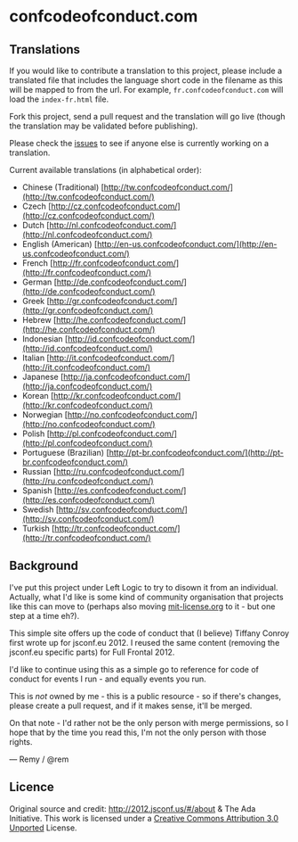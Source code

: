confcodeofconduct.com
=====================

Translations
------------

If you would like to contribute a translation to this project, please include a translated file that includes the language short code in the filename as this will be mapped to from the url. For example, `fr.confcodeofconduct.com` will load the `index-fr.html` file.

Fork this project, send a pull request and the translation will go live (though the translation may be validated before publishing).

Please check the [issues](https://github.com/confcodeofconduct/confcodeofconduct.com/issues) to see if anyone else is currently working on a translation.

Current available translations (in alphabetical order):

* Chinese (Traditional) [http://tw.confcodeofconduct.com/](http://tw.confcodeofconduct.com/)
* Czech [http://cz.confcodeofconduct.com/](http://cz.confcodeofconduct.com/)
* Dutch [http://nl.confcodeofconduct.com/](http://nl.confcodeofconduct.com/)
* English (American) [http://en-us.confcodeofconduct.com/](http://en-us.confcodeofconduct.com/)
* French [http://fr.confcodeofconduct.com/](http://fr.confcodeofconduct.com/)
* German [http://de.confcodeofconduct.com/](http://de.confcodeofconduct.com/)
* Greek [http://gr.confcodeofconduct.com/](http://gr.confcodeofconduct.com/)
* Hebrew [http://he.confcodeofconduct.com/](http://he.confcodeofconduct.com/)
* Indonesian [http://id.confcodeofconduct.com/](http://id.confcodeofconduct.com/)
* Italian [http://it.confcodeofconduct.com/](http://it.confcodeofconduct.com/)
* Japanese [http://ja.confcodeofconduct.com/](http://ja.confcodeofconduct.com/)
* Korean [http://kr.confcodeofconduct.com/](http://kr.confcodeofconduct.com/)
* Norwegian [http://no.confcodeofconduct.com/](http://no.confcodeofconduct.com/)
* Polish [http://pl.confcodeofconduct.com/](http://pl.confcodeofconduct.com/)
* Portuguese (Brazilian) [http://pt-br.confcodeofconduct.com/](http://pt-br.confcodeofconduct.com/)
* Russian [http://ru.confcodeofconduct.com/](http://ru.confcodeofconduct.com/)
* Spanish [http://es.confcodeofconduct.com/](http://es.confcodeofconduct.com/)
* Swedish [http://sv.confcodeofconduct.com/](http://sv.confcodeofconduct.com/)
* Turkish [http://tr.confcodeofconduct.com/](http://tr.confcodeofconduct.com/)


Background
----------

I've put this project under Left Logic to try to disown it from an individual. Actually, what I'd like is some kind of community organisation that projects like this can move to (perhaps also moving [mit-license.org](https://github.com/remy/mit-license) to it - but one step at a time eh?).

This simple site offers up the code of conduct that (I believe) Tiffany Conroy first wrote up for jsconf.eu 2012. I reused the same content (removing the jsconf.eu specific parts) for Full Frontal 2012.

I'd like to continue using this as a simple go to reference for code of conduct for events I run - and equally events you run.

This is *not* owned by me - this is a public resource - so if there's changes, please create a pull request, and if it makes sense, it'll be merged.

On that note - I'd rather not be the only person with merge permissions, so I hope that by the time you read this, I'm not the only person with those rights.

&mdash; Remy / @rem

Licence
-------

Original source and credit: http://2012.jsconf.us/#/about & The Ada Initiative.
This work is licensed under a [Creative Commons Attribution 3.0 Unported](https://creativecommons.org/licenses/by/3.0/) License.
